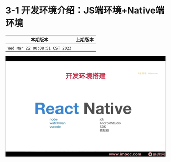 # 3-1 开发环境介绍：JS端环境+Native端环境

|本期版本|上期版本
|:---:|:---:
`Wed Mar 22 00:08:51 CST 2023` |

<img src="./01.png" />